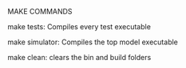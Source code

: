 MAKE COMMANDS

make tests: Compiles every test executable

make simulator: Compiles the top model executable

make clean: clears the bin and build folders
